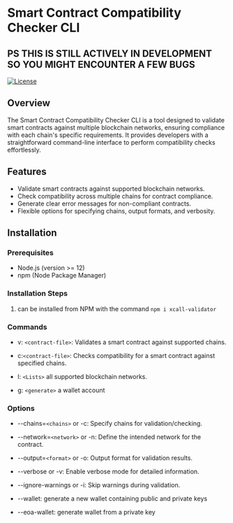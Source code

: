 # Smart Contract Compatibility Checker CLI

## PS THIS IS STILL ACTIVELY IN DEVELOPMENT SO YOU MIGHT ENCOUNTER A FEW BUGS

[![License](https://img.shields.io/badge/License-MIT-blue.svg)](LICENSE)

## Overview

The Smart Contract Compatibility Checker CLI is a tool designed to validate smart contracts against multiple blockchain networks, ensuring compliance with each chain's specific requirements. It provides developers with a straightforward command-line interface to perform compatibility checks effortlessly.

## Features

- Validate smart contracts against supported blockchain networks.
- Check compatibility across multiple chains for contract compliance.
- Generate clear error messages for non-compliant contracts.
- Flexible options for specifying chains, output formats, and verbosity.

## Installation

### Prerequisites

- Node.js (version >= 12)
- npm (Node Package Manager)

### Installation Steps

1. can be installed from NPM with the command `npm i xcall-validator`

### Commands

- v: `<contract-file>`: Validates a smart contract against supported chains.

- c:`<contract-file>`: Checks compatibility for a smart contract against specified chains.

- l: `<Lists>` all supported blockchain networks.

- g: `<generate>` a wallet account

### Options

- --chains=`<chains>` or -c: Specify chains for validation/checking.

- --network=`<network>` or -n: Define the intended network for the contract.

- --output=`<format>` or -o: Output format for validation results.

- --verbose or -v: Enable verbose mode for detailed information.

- --ignore-warnings or -i: Skip warnings during validation.
- --wallet: generate a new wallet containing public and private keys
- --eoa-wallet: generate wallet from a private key
